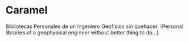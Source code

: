 # Caramel
Bibliotecas Personales de un Ingeniero Geofísico sin quehacer.
(Personal libraries of a geophysical engineer without better thing to do...)


